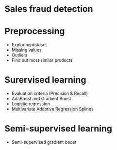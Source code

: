 # Sales fraud detection
# Preprocessing
* Exploring dataset
* Missing values
* Outliers
* Find out most similar products

# Surervised learning
* Evaluation criteria (Precision & Recall)
* AdaBoost and Gradient Boost
* Logistic regression
* Multivariate Adaptive Regression Splines

# Semi-supervised learning
* Semi-supervised gradient boost

